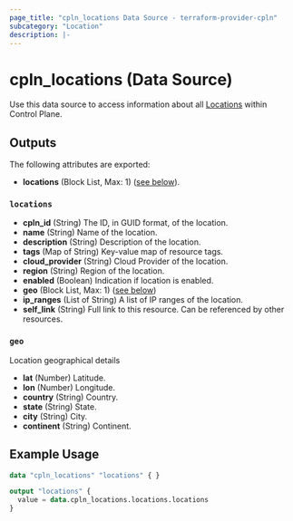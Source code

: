 ```yaml
---
page_title: "cpln_locations Data Source - terraform-provider-cpln"
subcategory: "Location"
description: |-
---
```


# cpln_locations (Data Source)

Use this data source to access information about all [Locations](https://docs.controlplane.com/reference/location) within Control Plane.

## Outputs

The following attributes are exported:

- **locations** (Block List, Max: 1) ([see below](#nestedblock--locations)).

<a id="nestedblock--locations"></a>

### `locations`

- **cpln_id** (String) The ID, in GUID format, of the location.
- **name** (String) Name of the location.
- **description** (String) Description of the location.
- **tags** (Map of String) Key-value map of resource tags.
- **cloud_provider** (String) Cloud Provider of the location.
- **region** (String) Region of the location.
- **enabled** (Boolean) Indication if location is enabled.
- **geo** (Block List, Max: 1) ([see below](#nestedblock--geo))
- **ip_ranges** (List of String) A list of IP ranges of the location.
- **self_link** (String) Full link to this resource. Can be referenced by other resources.

<a id="nestedblock--geo"></a>

### `geo`

Location geographical details

- **lat** (Number) Latitude.
- **lon** (Number) Longitude.
- **country** (String) Country.
- **state** (String) State.
- **city** (String) City.
- **continent** (String) Continent.

## Example Usage

```terraform
data "cpln_locations" "locations" { }

output "locations" {
  value = data.cpln_locations.locations.locations
}
```
